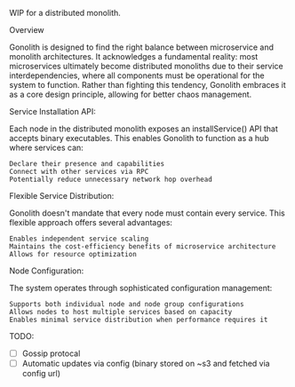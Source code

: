 WIP for a distributed monolith.

Overview

Gonolith is designed to find the right balance between microservice and monolith architectures. It acknowledges a fundamental reality: most microservices ultimately become distributed monoliths due to their service interdependencies, where all components must be operational for the system to function. Rather than fighting this tendency, Gonolith embraces it as a core design principle, allowing for better chaos management.

Service Installation API:

Each node in the distributed monolith exposes an installService() API that accepts binary executables. This enables Gonolith to function as a hub where services can:

    Declare their presence and capabilities
    Connect with other services via RPC
    Potentially reduce unnecessary network hop overhead

Flexible Service Distribution:

Gonolith doesn't mandate that every node must contain every service. This flexible approach offers several advantages:

    Enables independent service scaling
    Maintains the cost-efficiency benefits of microservice architecture
    Allows for resource optimization

Node Configuration:

The system operates through sophisticated configuration management:

    Supports both individual node and node group configurations
    Allows nodes to host multiple services based on capacity
    Enables minimal service distribution when performance requires it

TODO:
- [ ] Gossip protocal
- [ ] Automatic updates via config (binary stored on ~s3 and fetched via config url)
